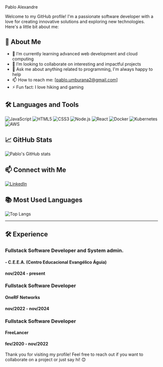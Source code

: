  Pablo Alexandre

Welcome to my GitHub profile! I'm a passionate software developer with a love for creating innovative solutions and exploring new technologies. Here's a little bit about me:

## 🚀 About Me

- 🌱 I’m currently learning advanced web development and cloud computing
- 👯 I’m looking to collaborate on interesting and impactful projects
- 💬 Ask me about anything related to programming, I'm always happy to help
- 📫 How to reach me: [pablo.umburana2@gmail.com]
- ⚡ Fun fact: I love hiking and gaming

## 🛠️ Languages and Tools

![JavaScript](https://img.shields.io/badge/JavaScript-323330?style=for-the-badge&logo=javascript&logoColor=F7DF1E)
![HTML5](https://img.shields.io/badge/HTML5-E34F26?style=for-the-badge&logo=html5&logoColor=white)
![CSS3](https://img.shields.io/badge/CSS3-1572B6?style=for-the-badge&logo=css3&logoColor=white)
![Node.js](https://img.shields.io/badge/Node.js-43853D?style=for-the-badge&logo=node-dot-js&logoColor=white)
![React](https://img.shields.io/badge/React-20232A?style=for-the-badge&logo=react&logoColor=61DAFB)
![Docker](https://img.shields.io/badge/Docker-2496ED?style=for-the-badge&logo=docker&logoColor=white)
![Kubernetes](https://img.shields.io/badge/Kubernetes-326CE5?style=for-the-badge&logo=kubernetes&logoColor=white)
![AWS](https://img.shields.io/badge/AWS-232F3E?style=for-the-badge&logo=amazon-aws&logoColor=white)

## 📈 GitHub Stats

![Pablo's GitHub stats](https://github-readme-stats.vercel.app/api?username=pabloalexandre1&show_icons=true&theme=radical)

## 📫 Connect with Me

[![LinkedIn](https://img.shields.io/badge/LinkedIn-0077B5?style=for-the-badge&logo=linkedin&logoColor=white)](https://www.linkedin.com/in/pablo-barros-41a091203/)


## 📚 Most Used Languages

![Top Langs](https://github-readme-stats.vercel.app/api/top-langs/?username=pabloalexandre1&layout=compact&theme=radical)

---

## 🛠️ Experience

### Fullstack Software Developer and System admin.
#### - C.E.E.A. (Centro Educacional Evangélico Águia)
#### nov/2024 - present 

### Fullstack Software Developer
#### OneRF Networks
#### nov/2022 - nov/2024
### Fullstack Software Developer
#### FreeLancer
#### fev/2020 - nov/2022


Thank you for visiting my profile! Feel free to reach out if you want to collaborate on a project or just say hi! 😊
